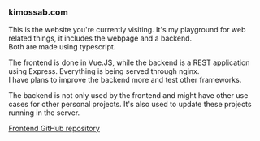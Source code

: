 ### kimossab.com

This is the website you're currently visiting. It's my playground for web related things, it includes the webpage and a backend.  
Both are made using typescript.

The frontend is done in Vue.JS, while the backend is a REST application using Express. Everything is being served through nginx.  
I have plans to improve the backend more and test other frameworks.

The backend is not only used by the frontend and might have other use cases for other personal projects. It's also used to update these projects running in the server.

[Frontend GitHub repository](https://github.com/Kimossab/kimo-website)